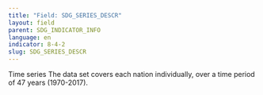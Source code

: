 ```yaml
---
title: "Field: SDG_SERIES_DESCR"
layout: field
parent: SDG_INDICATOR_INFO
language: en
indicator: 8-4-2
slug: SDG_SERIES_DESCR
---
```

Time series
The data set covers each nation individually, over a time period of 47 years (1970-2017).